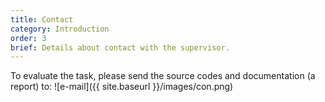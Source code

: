 ```yaml
---
title: Contact
category: Introduction
order: 3
brief: Details about contact with the supervisor.
---
```


To evaluate the task, please send the source codes and documentation (a report) to:
![e-mail]({{ site.baseurl }}/images/con.png)
